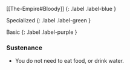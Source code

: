 [[The-Empire#Bloody]]
{: .label .label-blue }

Specialized
{: .label .label-green }

Basic
{: .label .label-purple }
### Sustenance

* You do not need to eat food, or drink water.
